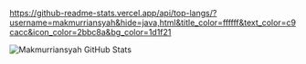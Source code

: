 https://github-readme-stats.vercel.app/api/top-langs/?username=makmurriansyah&hide=java,html&title_color=ffffff&text_color=c9cacc&icon_color=2bbc8a&bg_color=1d1f21

![Makmurriansyah GitHub Stats](https://github-readme-stats.vercel.app/api?username=makmurriansyah&amp;show_icons=true)
